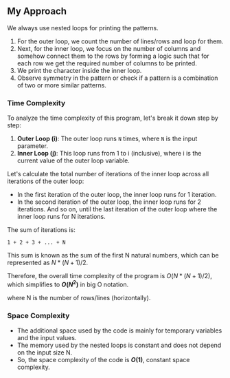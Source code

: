 ## My Approach
We always use nested loops for printing the patterns. 
1. For the outer loop, we count the number of lines/rows and loop for them.
2. Next, for the inner loop, we focus on the number of columns and somehow connect them to the rows by forming a logic such that for each row we get the required number of columns to be printed.
3. We print the character inside the inner loop.
4. Observe symmetry in the pattern or check if a pattern is a combination of two or more similar patterns.
   
### Time Complexity


To analyze the time complexity of this program, let's break it down step by step:

1. **Outer Loop (i)**: The outer loop runs `N` times, where `N` is the input parameter.
2. **Inner Loop (j)**: This loop runs from 1 to i (inclusive), where i is the current value of the outer loop variable.

Let's calculate the total number of iterations of the inner loop across all iterations of the outer loop:

- In the first iteration of the outer loop, the inner loop runs for 1 iteration.
- In the second iteration of the outer loop, the inner loop runs for 2 iterations.
And so on, until the last iteration of the outer loop where the inner loop runs for N iterations.

The sum of iterations is:

`1 + 2 + 3 + ... + N`

This sum is known as the sum of the first N natural numbers, which can be represented as $N*(N+1)/2$.

Therefore, the overall time complexity of the program is $O(N*(N+1)/2)$, which simplifies to **$O(N^2)$** in big O notation.

where N is the number of rows/lines (horizontally).

### Space Complexity
- The additional space used by the code is mainly for temporary variables and the input values.
- The memory used by the nested loops is constant and does not depend on the input size N.
- So, the space complexity of the code is **$O(1)$**, constant space complexity.

